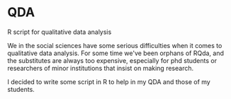 # QDA
R script for qualitative data analysis

We in the social sciences have some serious difficulties when it comes to qualitative data analysis. For some time we've been orphans of RQda, and the substitutes are always too expensive, especially for phd students or researchers of minor institutions that insist on making research.

I decided to write some script in R to help in my QDA and those of my students.
